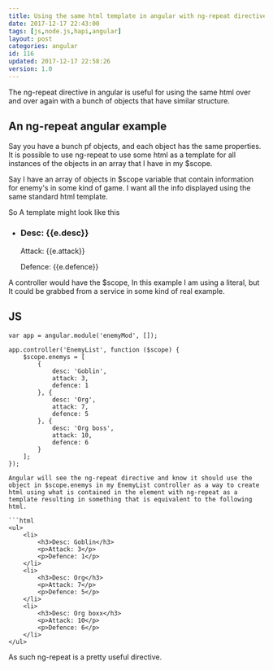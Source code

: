 ```yaml
---
title: Using the same html template in angular with ng-repeat directive
date: 2017-12-17 22:43:00
tags: [js,node.js,hapi,angular]
layout: post
categories: angular
id: 116
updated: 2017-12-17 22:58:26
version: 1.0
---
```


The ng-repeat directive in angular is useful for using the same html over and over again with a bunch of objects that have similar structure.

<!-- more -->

## An ng-repeat angular example

Say you have a bunch pf objects, and each object has the same properties. It is possible to use ng-repeat to use some html as a template for all instances of the objects in an array that I have in my $scope.

Say I have an array of objects in $scope variable that contain information for enemy's in some kind of game. I want all the info displayed using the same standard html template.

So A template might look like this

<ul ng-app="enemyMod" ng-controller="EnemyList">
    <li ng-repeat="e in enemys">
        <h3>Desc: {{e.desc}}</h3>
        <p>Attack: {{e.attack}}</p>
        <p>Defence: {{e.defence}}</p>
    </li>
</ul>

A controller would have the $scope, In this example I am using a literal, but It could be grabbed from a service in some kind of real example.

## JS

```
var app = angular.module('enemyMod', []);

app.controller('EnemyList', function ($scope) {
    $scope.enemys = [
        {
            desc: 'Goblin',
            attack: 3,
            defence: 1
        }, {
            desc: 'Org',
            attack: 7,
            defence: 5
        }, {
            desc: 'Org boss',
            attack: 10,
            defence: 6
        }
    ];
});

Angular will see the ng-repeat directive and know it should use the object in $scope.enemys in my EnemyList controller as a way to create html using what is contained in the element with ng-repeat as a template resulting in something that is equivalent to the following html.

```html
<ul>
    <li>
        <h3>Desc: Goblin</h3>
        <p>Attack: 3</p>
        <p>Defence: 1</p>
    </li>
    <li>
        <h3>Desc: Org</h3>
        <p>Attack: 7</p>
        <p>Defence: 5</p>
    </li>
    <li>
        <h3>Desc: Org boxx</h3>
        <p>Attack: 10</p>
        <p>Defence: 6</p>
    </li>
</ul>
```

As such ng-repeat is a pretty useful directive.
